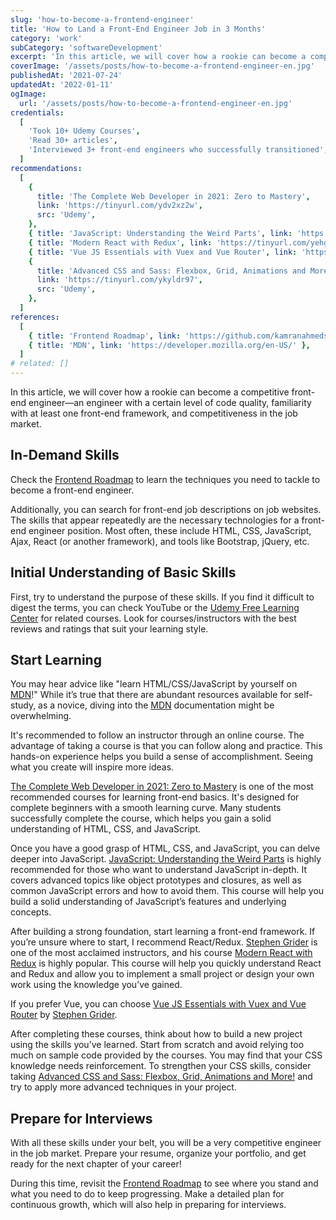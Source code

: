 ```yaml
---
slug: 'how-to-become-a-frontend-engineer'
title: 'How to Land a Front-End Engineer Job in 3 Months'
category: 'work'
subCategory: 'softwareDevelopment'
excerpt: 'In this article, we will cover how a rookie can become a competitive front-end engineer—an engineer with a certain level of code quality, familiarity with a front-end framework, and popularity in the job market.'
coverImage: '/assets/posts/how-to-become-a-frontend-engineer-en.jpg'
publishedAt: '2021-07-24'
updatedAt: '2022-01-11'
ogImage:
  url: '/assets/posts/how-to-become-a-frontend-engineer-en.jpg'
credentials:
  [
    'Took 10+ Udemy Courses',
    'Read 30+ articles',
    'Interviewed 3+ front-end engineers who successfully transitioned',
  ]
recommendations:
  [
    {
      title: 'The Complete Web Developer in 2021: Zero to Mastery',
      link: 'https://tinyurl.com/ydv2xz2w',
      src: 'Udemy',
    },
    { title: 'JavaScript: Understanding the Weird Parts', link: 'https://tinyurl.com/yemfgsgj', src: 'Udemy' },
    { title: 'Modern React with Redux', link: 'https://tinyurl.com/yehgynsv', src: 'Udemy' },
    { title: 'Vue JS Essentials with Vuex and Vue Router', link: 'https://tinyurl.com/yzp53825', src: 'Udemy' },
    {
      title: 'Advanced CSS and Sass: Flexbox, Grid, Animations and More!',
      link: 'https://tinyurl.com/ykyldr97',
      src: 'Udemy',
    },
  ]
references:
  [
    { title: 'Frontend Roadmap', link: 'https://github.com/kamranahmedse/developer-roadmap#frontend-roadmap' },
    { title: 'MDN', link: 'https://developer.mozilla.org/en-US/' },
  ]
# related: []
---
```


In this article, we will cover how a rookie can become a competitive front-end engineer—an engineer with a certain level of code quality, familiarity with at least one front-end framework, and competitiveness in the job market.

## In-Demand Skills

Check the [Frontend Roadmap](https://github.com/kamranahmedse/developer-roadmap#frontend-roadmap) to learn the techniques you need to tackle to become a front-end engineer.

Additionally, you can search for front-end job descriptions on job websites. The skills that appear repeatedly are the necessary technologies for a front-end engineer position. Most often, these include HTML, CSS, JavaScript, Ajax, React (or another framework), and tools like Bootstrap, jQuery, etc.

## Initial Understanding of Basic Skills

First, try to understand the purpose of these skills. If you find it difficult to digest the terms, you can check YouTube or the [Udemy Free Learning Center](https://tinyurl.com/yfbaghja) for related courses. Look for courses/instructors with the best reviews and ratings that suit your learning style.

## Start Learning

You may hear advice like "learn HTML/CSS/JavaScript by yourself on [MDN](https://developer.mozilla.org/en-US/)!" While it’s true that there are abundant resources available for self-study, as a novice, diving into the [MDN](https://developer.mozilla.org/en-US/) documentation might be overwhelming.

It's recommended to follow an instructor through an online course. The advantage of taking a course is that you can follow along and practice. This hands-on experience helps you build a sense of accomplishment. Seeing what you create will inspire more ideas.

[The Complete Web Developer in 2021: Zero to Mastery](https://tinyurl.com/ydv2xz2w) is one of the most recommended courses for learning front-end basics. It's designed for complete beginners with a smooth learning curve. Many students successfully complete the course, which helps you gain a solid understanding of HTML, CSS, and JavaScript.

Once you have a good grasp of HTML, CSS, and JavaScript, you can delve deeper into JavaScript. [JavaScript: Understanding the Weird Parts](https://tinyurl.com/yemfgsgj) is highly recommended for those who want to understand JavaScript in-depth. It covers advanced topics like object prototypes and closures, as well as common JavaScript errors and how to avoid them. This course will help you build a solid understanding of JavaScript’s features and underlying concepts.

After building a strong foundation, start learning a front-end framework. If you’re unsure where to start, I recommend React/Redux. [Stephen Grider](https://tinyurl.com/ydnr493j) is one of the most acclaimed instructors, and his course [Modern React with Redux](https://tinyurl.com/yehgynsv) is highly popular. This course will help you quickly understand React and Redux and allow you to implement a small project or design your own work using the knowledge you’ve gained.

If you prefer Vue, you can choose [Vue JS Essentials with Vuex and Vue Router](https://tinyurl.com/yjuz2mbs) by [Stephen Grider](https://tinyurl.com/yzp53825).

After completing these courses, think about how to build a new project using the skills you’ve learned. Start from scratch and avoid relying too much on sample code provided by the courses. You may find that your CSS knowledge needs reinforcement. To strengthen your CSS skills, consider taking [Advanced CSS and Sass: Flexbox, Grid, Animations and More!](https://tinyurl.com/ykyldr97) and try to apply more advanced techniques in your project.

## Prepare for Interviews

With all these skills under your belt, you will be a very competitive engineer in the job market. Prepare your resume, organize your portfolio, and get ready for the next chapter of your career!

During this time, revisit the [Frontend Roadmap](https://github.com/kamranahmedse/developer-roadmap#frontend-roadmap) to see where you stand and what you need to do to keep progressing. Make a detailed plan for continuous growth, which will also help in preparing for interviews.